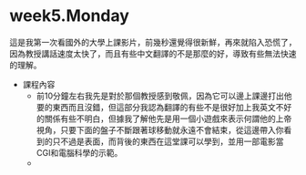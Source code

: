 # week5.Monday
這是我第一次看國外的大學上課影片，前幾秒還覺得很新鮮，再來就陷入恐慌了，因為教授講話速度太快了，而且有些中文翻譯的不是那麼的好，導致有些無法快速的理解。
- 課程內容
  - 前10分鐘左右我先是對於那個教授感到敬佩，因為它可以邊上課邊打出他要的東西而且沒錯，但這部分我認為翻譯的有些不是很好加上我英文不好的關係有些不明白，但據我了解他先是用一個小遊戲來表示何謂他的上帝視角，只要下面的盤子不斷跟著球移動就永遠不會結束，從這邊帶入你看到的只不過是表面，而背後的東西在這堂課可以學到，並用一部電影當CGI和電腦科學的示範。
  - 
